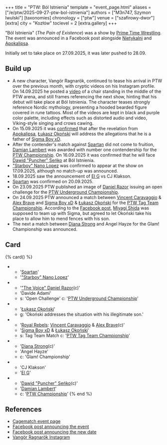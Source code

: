 +++
title = "PTW: Ból Istnienia"
template = "event_page.html"
aliases = ["/e/ptw/2025-09-27-ptw-bol-istnienia"]
authors = ["M3n747, Szymon Iwulski"]
[taxonomies]
chronology = ["ptw"]
venue = ["szafirowy-dwor"]
[extra]
city = "Kozłów"
toclevel = 2
[extra.gallery]
+++

"Ból Istnienia" (_The Pain of Existence_) was a show by [Prime Time Wrestling](@/o/ptw.md). The event was announced in a Facebook post alongside [Nietykalni](@/e/ptw/2025-07-19-ptw-nietykalni.md) and [Apokalipsa](@/e/ptw/2025-08-30-ptw-apokalipsa.md).

Initially set to take place on 27.09.2025, it was later pushed to 28.09.

## Build up

* A new character, Vangör Ragnarök, continued to tease his arrival in PTW over the previous month, with cryptic videos on his Instagram profile. On 14.09.2025 he posted a [video][viking-video] of a chair standing in the middle of the PTW arena, and still frames referencing the next show, hinting that his debut will take place at Ból Istnienia. The character teases strongly reference Nordic mythology, presenting a hooded bearded figure covered in rune tattoos. Most of the videos are kept in black and purple color palette, including effects such as distorted audio and video, Viking-style singing and crows cawing.
* On 15.09.2025 it was [confirmed][konfjurmejszyn] that after the revelation from [Apokalipsa](@/e/ptw/2025-08-30-ptw-apokalipsa.md), [Łukasz Okoński](@/w/lukasz-okonski.md) will address the allegations that he is a father of [Sigma Boy xD](@/w/sigma-boy.md).
* After the contender's match against [Spartan](@/w/spartan.md) did not come to fruition, [Damian Lambert](@/w/damien-rothschild.md) was awarded with number one contendership for the [PTW Championship](@/c/ptw-championship.md). On 16.09.2025 it was confirmed that he will face [Dawid "Puncher" Seńko](@/w/puncher.md) at Ból Istnienia.
* ["Starboy" Nano Lopez](@/w/nano-lopez.md) was confirmed to appear at the show on 17.09.2025, although no match-up was announced.
* 18.09.2025 saw the announcement of [El G](@/w/el-g.md) vs CJ Klakson.
* [Spartan](@/w/spartan.md) was confirmed on 20.09.2025.
* On 23.09.2025 PTW published an image of [Daniel Razor](@/w/daniel-razor.md) issuing an open challenge for the [PTW Underground Championship](@/c/ptw-underground-championship.md).
* On 24.09.2025 PTW announced a match between [Vincent Caravaggio](@/w/vincent-caravaggio.md) & [Alex Brave](@/w/alex-brave.md) and [Sigma Boy xD](@/w/sigma-boy.md) & [Łukasz Okoński](@/w/lukasz-okonski.md) for the [PTW Tag Team Championship](@/c/ptw-tag-team-championship.md). According to the [Facebook post][sigmonski], [Miyagi Shida](@/w/miyagi-shida.md) was supposed to team up with Sigma, but agreed to let Okoński take his place to allow him to mend fences with his son.
* The next a match between [Diana Strong](@/w/diana-strong.md) and Angel Hayze for the Glam! Championship was announced.

## Card

{% card() %}
- - '[Spartan](@/w/spartan.md)'
  - '["Starboy" Nano Lopez](@/w/nano-lopez.md)'
- - '["The Voice" Daniel Razor](@/w/daniel-razor.md)(c)'
  - 'Davide Adami'
  - s: 'Open Challenge'
    c: '[PTW Underground Championship](@/c/ptw-underground-championship.md)'
- - '[Łukasz Okoński](@/w/lukasz-okonski.md)'
  - g: 'Okoński addresses the situation with his illegitimate son.'
- - '[Royal Rebels](@/tt/royal-rebels.md): [Vincent Caravaggio](@/w/vincent-caravaggio.md) & [Alex Brave](@/w/alex-brave.md)(c)'
  - '[Sigma Boy xD](@/w/sigma-boy.md) & [Łukasz Okoński](@/w/lukasz-okonski.md)'
  - s: Tag Team Match
    c: '[PTW Tag Team Championship](@/c/ptw-tag-team-championship.md)'
- - '[Diana Strong](@/w/diana-strong.md)(c)'
  - 'Angel Hayze'
  - c: 'Glam! Championship'
- - 'CJ Klakson'
  - '[El G](@/w/el-g.md)'
- - '[Dawid "Puncher" Seńko](@/w/puncher.md)(c)'
  - '[Damian Lambert](@/w/damien-rothschild.md)'
  - c: '[PTW Championship](@/c/ptw-championship.md)'
{% end %}

## References

* [Cagematch event page](https://www.cagematch.net/?id=1&nr=433783)
* [Facebook post announcing the event](https://www.facebook.com/photo/?fbid=773747374977907&set=a.136592405360077)
* [Facebook post announcing the new date](https://www.facebook.com/PrimeTimeWrestlingPL/videos/1396361291461288)
* [Vangör Ragnarök Instagram](https://www.instagram.com/vangor_ragnarok/)

[viking-video]: https://www.instagram.com/p/DOlxb9BDOvR/
[konfjurmejszyn]: https://www.facebook.com/photo?fbid=831922392493738&set=a.136592408693410
[sigmonski]: https://www.facebook.com/PrimeTimeWrestlingPL/posts/pfbid02c4uitVoWmH3PvNzhJAHYhBc8i3D2GiQ6PFjrdQe5gwN3GajsBZPURe6ugx1Xexo2l
